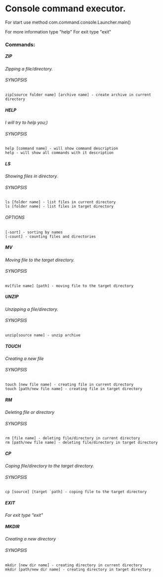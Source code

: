 # **Console command executor.**

For start use method com.command.console.Launcher.main()

For more information type "help"
For exit type "exit"

### **Commands**:

##### ZIP
_Zipping a file/directory._
###### SYNOPSIS
    zip[source folder name] [archive name] - create archive in current directory

##### HELP
_I will try to help you;)_
###### SYNOPSIS
    help [command name] - will show command description
    help - will show all commands with it description

##### LS
_Showing files in directory._
###### SYNOPSIS
    ls [folder name] - list files in current directory
    ls [folder name] - list files in target directory
###### OPTIONS
    [-sort] - sorting by names
    [-count] - counting files and directories

##### MV
_Moving file to the target directory._
###### SYNOPSIS
    mv[file name] [path] - moving file to the target directory

##### UNZIP
_Unzipping a file/directory._
###### SYNOPSIS
    unzip[source name] - unzip archive

##### TOUCH
_Creating a new file_
###### SYNOPSIS
    touch [new file name] - creating file in current directory
    touch [path/new file name] - creating file in target directory

##### RM
_Deleting file or directory_
###### SYNOPSIS
    rm [file name] - deleting file/directory in current directory
    rm [path/new file name] - deleting file/directory in target directory

##### CP
_Coping file/directory to the target directory._
###### SYNOPSIS
    cp [source] [target `path] - coping file to the target directory

##### EXIT
_For exit type "exit"_

##### MKDIR
_Creating a new directory_
###### SYNOPSIS
    mkdir [new dir name] - creating directory in current directory
    mkdir [path/new dir name] - creating directory in target directory